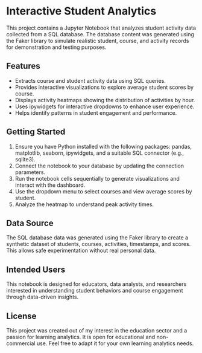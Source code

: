 # Interactive Student Analytics 

This project contains a Jupyter Notebook that analyzes student activity data collected from a SQL database. The database content was generated using the Faker library to simulate realistic student, course, and activity records for demonstration and testing purposes.

## Features

- Extracts course and student activity data using SQL queries.
- Provides interactive visualizations to explore average student scores by course.
- Displays activity heatmaps showing the distribution of activities by hour.
- Uses ipywidgets for interactive dropdowns to enhance user experience.
- Helps identify patterns in student engagement and performance.

## Getting Started

1. Ensure you have Python installed with the following packages: pandas, matplotlib, seaborn, ipywidgets, and a suitable SQL connector (e.g., sqlite3).
2. Connect the notebook to your database by updating the connection parameters.
3. Run the notebook cells sequentially to generate visualizations and interact with the dashboard.
4. Use the dropdown menu to select courses and view average scores by student.
5. Analyze the heatmap to understand peak activity times.

## Data Source

The SQL database data was generated using the Faker library to create a synthetic dataset of students, courses, activities, timestamps, and scores. This allows safe experimentation without real personal data.

## Intended Users

This notebook is designed for educators, data analysts, and researchers interested in understanding student behaviors and course engagement through data-driven insights.

## License

This project was created out of my interest in the education sector and a passion for learning analytics. It is open for educational and non-commercial use. Feel free to adapt it for your own learning analytics needs.


